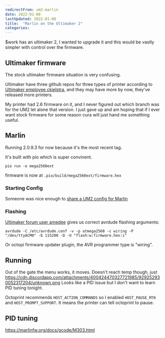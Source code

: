 ```yaml
---
redirectFrom: um2-marlin
date: 2022-01-08
lastUpdated: 2022-01-08
title:  "Marlin on the Ultimaker 2"
categories:
---
```


$work has an ultimaker 2, I wanted to upgrade it and this would be vastly simpler with control over the firmware.

<!--excerpt-->


## Ultimaker firmware
The stock ultimaker firmware situation is very confusing.

Ultimaker have three github repos for three types of printer according to
[Ultimaker employee ckielstra](https://github.com/Ultimaker/Ultimaker2Marlin/issues/135#issuecomment-384258724),
and they may have more by now, they've released more printers.

My printer had 2.6 firmware on it, and I never figured out which branch was for the UM2 let alone that version.
I just gave up and am hoping that if I ever want stock firmware for some reason cura will just hand me something useful.


## Marlin
Running 2.0.9.3 for now because it's the most recent tag.

It's built with pio which is super convinent.
```
pio run -e mega2560ext
```
firmware is now at `.pio/build/mega2560ext/firmware.hex`

### Starting Config
Someone was nice enough to
[share a UM2 config for Marlin](https://github.com/MarlinFirmware/Configurations/tree/import-2.0.x/config/examples/Ultimaker/Ultimaker%202)

### Flashing
[Ultimaker forum user amedee](https://community.ultimaker.com/topic/17871-solved-cant-update-firmware-on-um2-i-think-ive-checked-all-the-obvious-stuff/#elControls_178123_menu)
gives us correct avrdude flashing arguments:
```
avrdude -C /etc/avrdude.conf -v -p atmega2560 -c wiring -P "/dev/ttyACM0" -b 115200 -D -U "flash:w:firmware.hex:i"
```
Or octopi firmware updater plugin, the AVR programmer type is "wiring".


## Running
Out of the gate the menu works, it moves.
Doesn't reach temp though, just https://cdn.discordapp.com/attachments/400424470327721985/929252930052317204/unknown.png
Looks like a PID issue but I don't want to learn PID tuning tonight.

Octoprint recommends
`HOST_ACTION_COMMANDS` so I enabled `HOST_PAUSE_M76` and `HOST_PROMPT_SUPPORT`.
It means the printer can tell octoprint to pause.

## PID tuning
https://marlinfw.org/docs/gcode/M303.html
